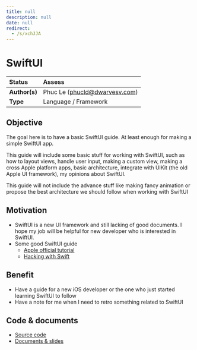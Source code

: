 ```yaml
---
title: null
description: null
date: null
redirect:
  - /s/xchJJA
---
```


# SwiftUI

| Status        | Assess                        |
| :------------ | :---------------------------- |
| **Author(s)** | Phuc Le (phucld@dwarvesv.com) |
| **Type**      | Language / Framework          |

## Objective

The goal here is to have a basic SwiftUI guide. At least enough for making a simple SwiftUI app.

This guide will include some basic stuff for working with SwiftUI, such as how to layout views, handle user input, making a custom view, making a cross Apple platform apps, basic architecture, integrate with UIKit (the old Apple UI framework), my opinions about SwiftUI.

This guide will not include the advance stuff like making fancy animation or propose the best architecture we should follow when working with SwiftUI

## Motivation

- SwiftUI is a new UI framework and still lacking of good documents. I hope my job will be helpful for new developer who is interested in SwiftUI.
- Some good SwiftUI guide
  - [Apple official tutorial](https://developer.apple.com/tutorials/swiftui/)
  - [Hacking with Swift](https://www.hackingwithswift.com/quick-start/swiftui/)

## Benefit

- Have a guide for a new iOS developer or the one who just started learning SwiftUI to follow
- Have a note for me when I need to retro something related to SwiftUI

## Code & documents

- [Source code](src)
- [Documents & slides](slide)
